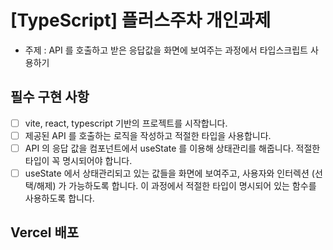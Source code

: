 # [TypeScript] 플러스주차 개인과제
- 주제 : API 를 호출하고 받은 응답값을 화면에 보여주는 과정에서 타입스크립트 사용하기

## 필수 구현 사항
- [ ]  vite, react, typescript 기반의 프로젝트를 시작합니다.
- [ ]  제공된 API 를 호출하는 로직을 작성하고 적절한 타입을 사용합니다.
- [ ]  API 의 응답 값을 컴포넌트에서 useState 를 이용해 상태관리를 해줍니다. 적절한 타입이 꼭 명시되어야 합니다.
- [ ]  useState 에서 상태관리되고 있는 값들을 화면에 보여주고, 사용자와 인터렉션 (선택/해제) 가 가능하도록 합니다. 이 과정에서 적절한 타입이 명시되어 있는 함수를 사용하도록 합니다.

## Vercel 배포
